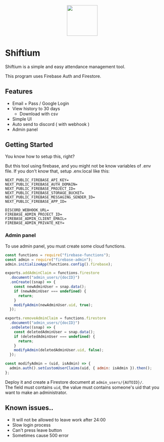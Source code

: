 <h3 align="center">
  <img src="https://user-images.githubusercontent.com/39876629/143676769-30164064-157b-4da7-92f5-00a0eb888c5f.png" height=100 />
</h3>

# Shiftium

Shiftium is a simple and easy attendance management tool.

This program uses Firebase Auth and Firestore.

## Features

- Email + Pass / Google Login
- View history to 30 days
  - Download with csv
- Simple UI
- Auto send to discord ( with webhook )
- Admin panel

## Getting Started

You know how to setup this, right?

But this tool using firebase, and you might not be know variables of .env file.
If you don't know that, setup .env.local like this:

```
NEXT_PUBLIC_FIREBASE_API_KEY=
NEXT_PUBLIC_FIREBASE_AUTH_DOMAIN=
NEXT_PUBLIC_FIREBASE_PROJECT_ID=
NEXT_PUBLIC_FIREBASE_STORAGE_BUCKET=
NEXT_PUBLIC_FIREBASE_MESSAGING_SENDER_ID=
NEXT_PUBLIC_FIREBASE_APP_ID=

DISCORD_WEBHOOK_URL=
FIREBASE_ADMIN_PROJECT_ID=
FIREBASE_ADMIN_CLIENT_EMAIL=
FIREBASE_ADMIN_PRIVATE_KEY=
```

### Admin panel
To use admin panel, you must create some cloud functions.  
```js
const functions = require("firebase-functions");
const admin = require("firebase-admin");
admin.initializeApp(functions.config().firebase);

exports.addAdminClaim = functions.firestore
  .document("admin_users/{docID}")
  .onCreate((snap) => {
    const newAdminUser = snap.data();
    if (newAdminUser === undefined) {
      return;
    }
    modifyAdmin(newAdminUser.uid, true);
  });

exports.removeAdminClaim = functions.firestore
  .document("admin_users/{docID}")
  .onDelete((snap) => {
    const deletedAdminUser = snap.data();
    if (deletedAdminUser === undefined) {
      return;
    }
    modifyAdmin(deletedAdminUser.uid, false);
  });

const modifyAdmin = (uid, isAdmin) => {
  admin.auth().setCustomUserClaims(uid, { admin: isAdmin }).then();
};
```
Deploy it and create a Firestore document at `admin_users/{AUTOID}/`.  
The field must contains `uid`, the value must contains someone's uid that you want to make an administrator.

## Known issues..

- It will not be allowed to leave work after 24:00
- Slow login process
- Can't press leave button
- Sometimes cause 500 error
